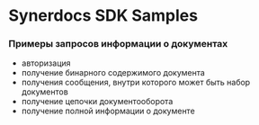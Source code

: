 # Synerdocs SDK Samples
### Примеры запросов информации о документах
 * авторизация
 * получение бинарного содержимого документа
 * получения сообщения, внутри которого может быть набор документов
 * получение цепочки документооборота
 * получение полной информации о документе